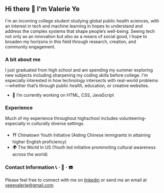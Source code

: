 ## Hi there 👋 I'm Valerie Ye
I'm an incoming college student studying global public health sciences, with an interest in tech and machine learning in hopes to understand and address the complex systems that shape people’s well-being. Seeing tech not only as an innovation but also as a means of social good, I hope to broaden my horizons in this field through research, creation, and community engagement. 
<!--
**ValerieY7/ValerieY7** is a ✨ _special_ ✨ repository because its `README.md` (this file) appears on your GitHub profile.

Here are some ideas to get you started:

- 🔭 I’m currently working on ...
- 🌱 I’m currently learning ...
- 👯 I’m looking to collaborate on ...
- 🤔 I’m looking for help with ...
- 💬 Ask me about ...
- 📫 How to reach me: ...
- 😄 Pronouns: ...
- ⚡ Fun fact: ...
-->

### A bit about me
I just graduated from high school and am spending my summer exploring new subjects including sharpening my coding skills before college. I'm especially interested in how technology intersects with real-world problems—whether that’s through public health, education, or creative websites.
- 🔭 I’m currently working on HTML, CSS, JavaScript

### Experience
Much of my experience throughout highschool includes volunteering- especially in culturally diverse settings. 
- ⛩️ Chinatown Youth Initiative (Aiding Chinese immigrants in attaining higher English proficiency)
- 🌍 The World In US (Youth led initiative prommoting cultural awareness across the world) 

### Contact Information  📞 · 📩 · ☎️ 
Please feel free to connect with me on [linkedin](https://www.linkedin.com/in/valerie-ye-5b309a240/) or send me an email at yeeevalerie@gmail.com 
